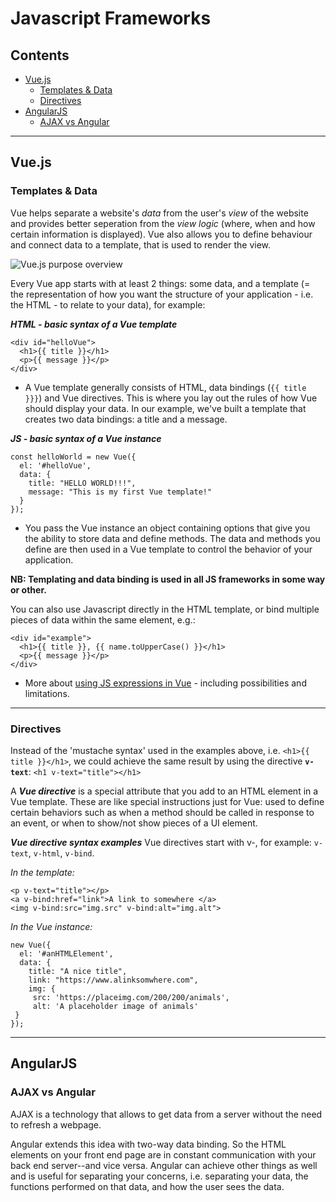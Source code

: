 # Javascript Frameworks
## Contents
- [Vue.js](#vuejs)
  - [Templates & Data](#templates--data)
  - [Directives](#directives)
- [AngularJS](#angularjs)
  - [AJAX vs Angular](#ajax-vs-angular)

_______________

## Vue.js
### Templates & Data
Vue helps separate a website's *data* from the user's *view* of the website and provides better seperation from the *view logic* (where, when and how certain information is displayed). Vue also allows you to define behaviour and connect data to a template, that is used to render the view.

![Vue.js purpose overview](https://github.com/minkaotic/front-end-notes/blob/master/vue_overview.png)

Every Vue app starts with at least 2 things: some data, and a template (= the representation of how you want the structure of your application - i.e. the HTML - to relate to your data), for example:

***HTML - basic syntax of a Vue template***
```
<div id="helloVue">
  <h1>{{ title }}</h1>
  <p>{{ message }}</p>
</div>
```
- A Vue template generally consists of HTML, data bindings (`{{ title }}}`) and Vue directives. This is where you lay out the rules of how Vue should display your data. In our example, we've built a template that creates two data bindings: a title and a message.

***JS - basic syntax of a Vue instance***
```
const helloWorld = new Vue({
  el: '#helloVue',
  data: {
    title: "HELLO WORLD!!!",
    message: "This is my first Vue template!"
  }
});
```
- You pass the Vue instance an object containing options that give you the ability to store data and define methods. The data and methods you define are then used in a Vue template to control the behavior of your application.

**NB: Templating and data binding is used in all JS frameworks in some way or other.**

You can also use Javascript directly in the HTML template, or bind multiple pieces of data within the same element, e.g.:
```
<div id="example">
  <h1>{{ title }}, {{ name.toUpperCase() }}</h1>
  <p>{{ message }}</p>
</div>
```
- More about [using JS expressions in Vue](https://vuejs.org/v2/guide/syntax.html#Using-JavaScript-Expressions) - including possibilities and limitations.

_______________

### Directives
Instead of the 'mustache syntax' used in the examples above, i.e. `<h1>{{ title }}</h1>`, we could achieve the same result by using the directive **`v-text`**: `<h1 v-text="title"></h1>`

A ***Vue directive*** is a special attribute that you add to an HTML element in a Vue template. These are like special instructions just for Vue: used to define certain behaviors such as when a method should be called in response to an event, or when to show/not show pieces of a UI element.

***Vue directive syntax examples***
Vue directives start with v-, for example: `v-text`, `v-html`, `v-bind`.

*In the template:*
```
<p v-text="title"></p>
<a v-bind:href="link">A link to somewhere </a>
<img v-bind:src="img.src" v-bind:alt="img.alt">
```

*In the Vue instance:*
 ```
 new Vue({
   el: '#anHTMLElement',
   data: {
     title: "A nice title",
     link: "https://www.alinksomwhere.com",
     img: {
      src: 'https://placeimg.com/200/200/animals',
      alt: 'A placeholder image of animals'
  }
});
```

_______________

## AngularJS

### AJAX vs Angular
AJAX is a technology that allows to get data from a server without the need to refresh a webpage.

Angular extends this idea with two-way data binding. So the HTML elements on your front end page are in constant communication with your back end server--and vice versa. Angular can achieve other things as well and is useful for separating your concerns, i.e. separating your data, the functions performed on that data, and how the user sees the data.

